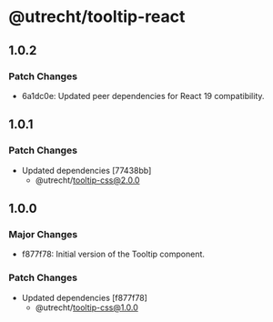 # @utrecht/tooltip-react

## 1.0.2

### Patch Changes

- 6a1dc0e: Updated peer dependencies for React 19 compatibility.

## 1.0.1

### Patch Changes

- Updated dependencies [77438bb]
  - @utrecht/tooltip-css@2.0.0

## 1.0.0

### Major Changes

- f877f78: Initial version of the Tooltip component.

### Patch Changes

- Updated dependencies [f877f78]
  - @utrecht/tooltip-css@1.0.0
